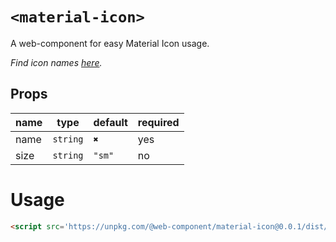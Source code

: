# `<material-icon>`

A web-component for easy Material Icon usage.

_Find icon names [here](https://material.io/tools/icons)._

## Props
| name | type | default | required |
|---|---|---|---|
| name  | `string` | `✖` | yes
| size  | `string` | `"sm"` | no

# Usage

```html
<script src='https://unpkg.com/@web-component/material-icon@0.0.1/dist/material-icon.js'></script>
```